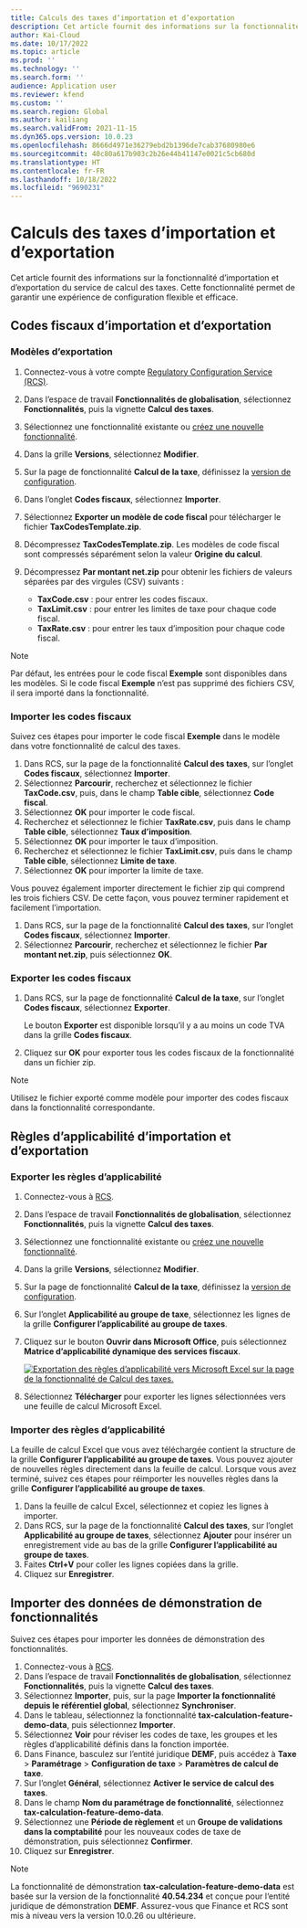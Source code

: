 ```yaml
---
title: Calculs des taxes d’importation et d’exportation
description: Cet article fournit des informations sur la fonctionnalité d’importation et d’exportation du service de calcul des taxes.
author: Kai-Cloud
ms.date: 10/17/2022
ms.topic: article
ms.prod: ''
ms.technology: ''
ms.search.form: ''
audience: Application user
ms.reviewer: kfend
ms.custom: ''
ms.search.region: Global
ms.author: kailiang
ms.search.validFrom: 2021-11-15
ms.dyn365.ops.version: 10.0.23
ms.openlocfilehash: 8666d4971e36279ebd2b1396de7cab37680980e6
ms.sourcegitcommit: 40c80a617b903c2b26e44b41147e0021c5cb680d
ms.translationtype: HT
ms.contentlocale: fr-FR
ms.lasthandoff: 10/18/2022
ms.locfileid: "9690231"
---
```

# <a name="import-and-export-tax-calculations"></a>Calculs des taxes d’importation et d’exportation

Cet article fournit des informations sur la fonctionnalité d’importation et d’exportation du service de calcul des taxes. Cette fonctionnalité permet de garantir une expérience de configuration flexible et efficace.

## <a name="import-and-export-tax-codes"></a>Codes fiscaux d’importation et d’exportation

### <a name="export-templates"></a>Modèles d’exportation

1. Connectez-vous à votre compte [Regulatory Configuration Service (RCS)](https://marketing.configure.global.dynamics.com/).
2. Dans l’espace de travail **Fonctionnalités de globalisation**, sélectionnez **Fonctionnalités**, puis la vignette **Calcul des taxes**.
3. Sélectionnez une fonctionnalité existante ou [créez une nouvelle fonctionnalité](global-get-started-with-tax-calculation-service.md#set-up-tax-calculation-in-rcs).
4. Dans la grille **Versions**, sélectionnez **Modifier**.
5. Sur la page de fonctionnalité **Calcul de la taxe**, définissez la [version de configuration](global-get-started-with-tax-calculation-service.md#set-up-tax-calculation-in-rcs).
6. Dans l’onglet **Codes fiscaux**, sélectionnez **Importer**.
7. Sélectionnez **Exporter un modèle de code fiscal** pour télécharger le fichier **TaxCodesTemplate.zip**.
8. Décompressez **TaxCodesTemplate.zip**. Les modèles de code fiscal sont compressés séparément selon la valeur **Origine du calcul**.
9. Décompressez **Par montant net.zip** pour obtenir les fichiers de valeurs séparées par des virgules (CSV) suivants :

    - **TaxCode.csv** : pour entrer les codes fiscaux.
    - **TaxLimit.csv** : pour entrer les limites de taxe pour chaque code fiscal.
    - **TaxRate.csv** : pour entrer les taux d’imposition pour chaque code fiscal.

> [!NOTE]
> Par défaut, les entrées pour le code fiscal **Exemple** sont disponibles dans les modèles. Si le code fiscal **Exemple** n’est pas supprimé des fichiers CSV, il sera importé dans la fonctionnalité.

### <a name="import-tax-codes"></a>Importer les codes fiscaux

Suivez ces étapes pour importer le code fiscal **Exemple** dans le modèle dans votre fonctionnalité de calcul des taxes.

1. Dans RCS, sur la page de la fonctionnalité **Calcul des taxes**, sur l’onglet **Codes fiscaux**, sélectionnez **Importer**.
2. Sélectionnez **Parcourir**, recherchez et sélectionnez le fichier **TaxCode.csv**, puis, dans le champ **Table cible**, sélectionnez **Code fiscal**.
3. Sélectionnez **OK** pour importer le code fiscal.
4. Recherchez et sélectionnez le fichier **TaxRate.csv**, puis dans le champ **Table cible**, sélectionnez **Taux d’imposition**.
5. Sélectionnez **OK** pour importer le taux d’imposition.
6. Recherchez et sélectionnez le fichier **TaxLimit.csv**, puis dans le champ **Table cible**, sélectionnez **Limite de taxe**.
7. Sélectionnez **OK** pour importer la limite de taxe.

Vous pouvez également importer directement le fichier zip qui comprend les trois fichiers CSV. De cette façon, vous pouvez terminer rapidement et facilement l’importation.

1. Dans RCS, sur la page de la fonctionnalité **Calcul des taxes**, sur l’onglet **Codes fiscaux**, sélectionnez **Importer**.
2. Sélectionnez **Parcourir**, recherchez et sélectionnez le fichier **Par montant net.zip**, puis sélectionnez **OK**.

### <a name="export-tax-codes"></a>Exporter les codes fiscaux

1. Dans RCS, sur la page de fonctionnalité **Calcul de la taxe**, sur l’onglet **Codes fiscaux**, sélectionnez **Exporter**.

    Le bouton **Exporter** est disponible lorsqu’il y a au moins un code TVA dans la grille **Codes fiscaux**.

2. Cliquez sur **OK** pour exporter tous les codes fiscaux de la fonctionnalité dans un fichier zip.

> [!NOTE]
> Utilisez le fichier exporté comme modèle pour importer des codes fiscaux dans la fonctionnalité correspondante.

## <a name="import-and-export-applicability-rules"></a>Règles d’applicabilité d’importation et d’exportation

### <a name="export-applicability-rules"></a>Exporter les règles d’applicabilité

1. Connectez-vous à [RCS](https://marketing.configure.global.dynamics.com/).
2. Dans l’espace de travail **Fonctionnalités de globalisation**, sélectionnez **Fonctionnalités**, puis la vignette **Calcul des taxes**.
3. Sélectionnez une fonctionnalité existante ou [créez une nouvelle fonctionnalité](global-get-started-with-tax-calculation-service.md#set-up-tax-calculation-in-rcs).
4. Dans la grille **Versions**, sélectionnez **Modifier**.
5. Sur la page de fonctionnalité **Calcul de la taxe**, définissez la [version de configuration](global-get-started-with-tax-calculation-service.md#set-up-tax-calculation-in-rcs).
6. Sur l’onglet **Applicabilité au groupe de taxe**, sélectionnez les lignes de la grille **Configurer l’applicabilité au groupe de taxes**.
7. Cliquez sur le bouton **Ouvrir dans Microsoft Office**, puis sélectionnez **Matrice d’applicabilité dynamique des services fiscaux**.

    [![Exportation des règles d’applicabilité vers Microsoft Excel sur la page de la fonctionnalité de Calcul des taxes.](./media/tax-cal-import-export-1.png)](./media/tax-cal-import-export-1.png)

8. Sélectionnez **Télécharger** pour exporter les lignes sélectionnées vers une feuille de calcul Microsoft Excel.

### <a name="import-applicability-rules"></a>Importer des règles d’applicabilité

La feuille de calcul Excel que vous avez téléchargée contient la structure de la grille **Configurer l’applicabilité au groupe de taxes**. Vous pouvez ajouter de nouvelles règles directement dans la feuille de calcul. Lorsque vous avez terminé, suivez ces étapes pour réimporter les nouvelles règles dans la grille **Configurer l’applicabilité au groupe de taxes**.

1. Dans la feuille de calcul Excel, sélectionnez et copiez les lignes à importer.
2. Dans RCS, sur la page de la fonctionnalité **Calcul des taxes**, sur l’onglet **Applicabilité au groupe de taxes**, sélectionnez **Ajouter** pour insérer un enregistrement vide au bas de la grille **Configurer l’applicabilité au groupe de taxes**.
3. Faites **Ctrl+V** pour coller les lignes copiées dans la grille.
4. Cliquez sur **Enregistrer**.

## <a name="import-feature-demo-data"></a>Importer des données de démonstration de fonctionnalités

Suivez ces étapes pour importer les données de démonstration des fonctionnalités.

1. Connectez-vous à [RCS](https://marketing.configure.global.dynamics.com/).
2. Dans l’espace de travail **Fonctionnalités de globalisation**, sélectionnez **Fonctionnalités**, puis la vignette **Calcul des taxes**.
3. Sélectionnez **Importer**, puis, sur la page **Importer la fonctionnalité depuis le référentiel global**, sélectionnez **Synchroniser**. 
4. Dans le tableau, sélectionnez la fonctionnalité **tax-calculation-feature-demo-data**, puis sélectionnez **Importer**.
5. Sélectionnez **Voir** pour réviser les codes de taxe, les groupes et les règles d’applicabilité définis dans la fonction importée.
6. Dans Finance, basculez sur l’entité juridique **DEMF**, puis accédez à **Taxe** \> **Paramétrage** \> **Configuration de taxe** \> **Paramètres de calcul de taxe**.
7. Sur l’onglet **Général**, sélectionnez **Activer le service de calcul des taxes**.
8. Dans le champ **Nom du paramétrage de fonctionnalité**, sélectionnez **tax-calculation-feature-demo-data**.
9. Sélectionnez une **Période de règlement** et un **Groupe de validations dans la comptabilité** pour les nouveaux codes de taxe de démonstration, puis sélectionnez **Confirmer**.
10. Cliquez sur **Enregistrer**.

> [!NOTE]
> La fonctionnalité de démonstration **tax-calculation-feature-demo-data** est basée sur la version de la fonctionnalité **40.54.234** et conçue pour l‘entité juridique de démonstration **DEMF**. Assurez-vous que Finance et RCS sont mis à niveau vers la version 10.0.26 ou ultérieure.
